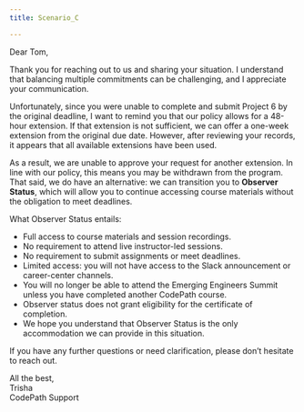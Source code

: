 ```yaml
---
title: Scenario_C

---
```


Dear Tom,

Thank you for reaching out to us and sharing your situation. I understand that balancing multiple commitments can be challenging, and I appreciate your communication.

Unfortunately, since you were unable to complete and submit Project 6 by the original deadline, I want to remind you that our policy allows for a 48-hour extension. If that extension is not sufficient, we can offer a one-week extension from the original due date. However, after reviewing your records, it appears that all available extensions have been used.

As a result, we are unable to approve your request for another extension. In line with our policy, this means you may be withdrawn from the program. That said, we do have an alternative: we can transition you to **Observer Status**, which will allow you to continue accessing course materials without the obligation to meet deadlines.

What Observer Status entails:

- Full access to course materials and session recordings.
- No requirement to attend live instructor-led sessions.
- No requirement to submit assignments or meet deadlines.
- Limited access: you will not have access to the Slack announcement or career-center channels.
- You will no longer be able to attend the Emerging Engineers Summit unless you have completed another CodePath course.
- Observer status does not grant eligibility for the certificate of completion.
- We hope you understand that Observer Status is the only accommodation we can provide in this situation. 


If you have any further questions or need clarification, please don’t hesitate to reach out.




All the best,   
Trisha   
CodePath Support  
